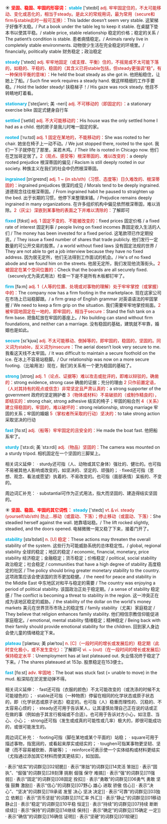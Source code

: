 ☀ <font color="red">**坚固、稳固、牢固的形容词：**</font>
<font color="sky blue">**stable**</font> ['steɪbl] 
<font color="#c00000">adj. 牢牢固定住的，不太可能移动、变化或恶化的，相当于steady。是此义的常规用词，最为常用（secure和firm与stable此时一般可互换）：</font>This ladder doesn’t seem very stable. 这架梯子好像不太稳。/ Put a book under the table leg to keep it stable. 在桌腿下垫本书以使其平稳。/ stable price, stable relationship 稳定的价格；稳定的关系 / The patient’s condition is stable. 患者病情稳定。/ Animals rarely live in completely stable environments. 动物很少生活在完全稳定的环境里。/ financially, politically stable 财务稳定；政治稳定

<font color="sky blue">**steady**</font> ['stedɪ] 
<font color="#c00000">adj. 牢牢地固定（或支撑、平衡）住的，不摇晃或不太可能下落的，如稳的、平稳的、稳固的（其含义已将stable包括，但steady更强调“稳”，有一种保持平衡的意味）：</font>He held the boat steady as she got in. 他把船稳住，让她上了船。/ Such fine work requires a steady hand. 做这样精细的工作手要稳。/ Hold the ladder steady! 扶稳梯子！/ His gaze was rock steady. 他目不转睛地盯着看。
           
<font color="sky blue">**stationary**</font> [ˈsteɪʃənri; 美 -neri]
<font color="#c00000">adj. 不可移动的（即固定的）：</font>a stationary exercise bike 固定式健身自行车
           
<font color="sky blue">**settled**</font> [ˈsetld]
<font color="#c00000">adj. 不大可能移动的：</font>His house was the only settled home I had as a child. 他的房子是我儿时唯一固定的家。
           
<font color="sky blue">**rooted**</font> [ˈru:tɪd]
<font color="#c00000">adj. 1 固定在某地的，不能移动的：</font>She was rooted to her chair. 她坐在椅子上一动不动。/ We just stopped there, rooted to the spot. 我们一下子就停在了那里，呆若木鸡。/ Their life is rooted in Chicago now. 他们在芝加哥定居了。<font color="#c00000">2（观点、感受等）根深蒂固的、难以改变的：</font>a deeply rooted prejudice 根深蒂固的偏见 / Racism is still deeply rooted in our society. 种族主义在我们的社会中仍然根深蒂固。
           
<font color="sky blue">**ingrained**</font> [ɪnˈgreɪnd]
<font color="#c00000">adj. 1 ~ (in sb/sth)（习惯、态度等）日久难改的、根深蒂固的：</font>ingrained prejudices 很深的成见 / Morals tend to be deeply ingrained. 道德观念往往根深蒂固。/ From ingrained habit he paused to straighten up the bed. 出于长期的习惯，他停下来整理床铺。/ Prejudice remains deeply ingrained in many organizations. 在许多组织机构中偏见依然根深蒂固，难以消除。<font color="#c00000">2（灰尘）深嵌到某事物的表面之下并难以清除的：</font>了解即可

<font color="sky blue">**fixed**</font> [fɪkst]
<font color="#c00000">adj. 1 固定不变的、不能被改变的：</font>fixed prices 固定价格 / a fixed rate of interest 固定利率 / people living on fixed incomes 靠固定收入生活的人们 / The money has been invested for a fixed period. 这笔款项已作定期投资。/ They issue a fixed number of shares that trade publicly. 他们发行一定数量的可公开交易的股票。/ a world without fixed laws 没有固定法规的世界 / They are not able to get a job interview because they have no fixed address. 因为居无定所，他们无法得到工作面试的机会。/ He's of no fixed abode and we found him on the streets. 他居无定所，我们发现他流落街头。<font color="#c00000">2 被固定在某个空间位置的：</font>Check that the boards are all securely fixed.（securely尤为英式用法）检查一下是不是所有木板都钉牢了。

<font color="sky blue">**firm**</font> [fə:m] 
<font color="#c00000">adj. 1（人等的位置、处境或对事物的理解）处于牢牢掌控（或掌握）中的：</font>The company now has a firm footing in the marketplace. 现在这家公司在市场上已站稳脚跟。/ a firm grasp of English grammar 对英语语法的牢固掌握 / We need to keep a firm grip on the situation. 我们需要牢牢地掌控局面。<font color="#c00000">2 被牢固地固定在一地的，即牢固的，相当于secure：</font>Stand the fish tank on a firm base. 把鱼缸放在牢固的基座上。/ No building can stand without firm foundations, and neither can a marriage. 没有稳固的基础，建筑就不牢靠，婚姻也是如此。

<font color="sky blue">**secure**</font> [sɪ'kjʊə] 
<font color="#c00000">adj. 不太可能移动、倒掉等的，即牢固的，稳固的，坚固的。同义词为stable，反义词为insecure：</font>The aerial doesn’t look very secure to me. 我看这天线不太牢固。/ It was difficult to maintain a secure foothold on the ice. 在冰上不容易站稳脚。/ Our relationship was now on a more secure footing.（比喻用法）现在，我们的关系有一个更为稳固的基础了。

<font color="sky blue">**strong**</font> [strɒŋ] 
<font color="#c00000">adj. 1（论点、证据等）难以攻击或批评的，即难以辩驳的，确凿的：</font>strong evidence, strong case 确凿的证据；充分的理由 <font color="#c00000">2 只作前置定语，（人对其持有的观点或信念）非常坚定且严肃认真的：</font>a strong supporter of the government 政府的坚定拥护者 <font color="#c00000">3（物体或材料）不易破损的（或制作精良的），即结实的：</font>strong chair, strong adhesive 结实的椅子；牢固的粘合剂 <font color="#c00000">4（关系）建立得稳固的，牢固的，难以破坏的：</font>strong relationship, strong marriage 牢固的关系；牢固的婚姻 <font color="#c00000">5（掌权者所采取的行动）坚决的：</font>to take strong action 采取坚决的行动

<font color="sky blue">**fast**</font> [fɑːst] 
<font color="#c00000">adj.（船等）牢牢固定的且安全的：</font>He made the boat fast. 他把船系牢了。
           
<font color="sky blue">**sturdy**</font> [ˈstɜ:di; 美 ˈstɜ:rdi]
<font color="#c00000">adj.（物品）坚固的：</font>The camera was mounted on a sturdy tripod. 相机固定在一个坚固的三脚架上。

相关词义延伸：
· sturdy还可指（人、动物或其它身体）强壮的、健壮的。也可指不易被其他人影响或改变的，如坚决的、坚定的、顽强的；
· fixed还可指（思想、观念、看法或愿望）执着的、不易改变的。也可指（面部表情）呆板的、不变的。

周边词汇补充：
· substantial可作为正式用法，指大而坚固的、建造得结实坚固的。

☀ <font color="red">**坚固、稳固、牢固的其它词性：**</font>
<font color="sky blue">**steady**</font> ['stedɪ] 
<font color="#c00000">vt.＆vi. steady (yourself/sb/sth) 防止…移动（或震动、下落）；停止移动（或震动、下落）：</font>She steadied herself against the wall. 她靠墙站稳。/ The lift rocked slightly, steadied, and the doors opened. 电梯微微一晃又稳了下来，接着门开了。
                      
<font color="sky blue">**stability**</font> [stəˈbɪləti]
<font color="#c00000">n. [U] 稳定：</font>These actions may threaten the overall stability of the system. 这些行为可能威胁系统的总体稳定性。/ global, regional stability 全球的稳定；地区的稳定 / economic, financial, monetary, price stability 经济稳定；金融稳定；货币稳定；价格稳定 / political, social stability 政治稳定；社会稳定 / communities that have a high degree of stability 高度稳定的社区 / The policy should bring greater monetary stability to the country. 这项政策应该会使该国的货币更加稳健。/ the need for peace and stability in the Middle East 中东地区对和平与稳定的需要 / The country was enjoying a period of political stability. 该国政治正处于稳定期。/ a sense of stability 稳定感 / The conflict is becoming a threat to stability in the region. 这一冲突正在成为该地区稳定的威胁。/ the stability of the dollar on the world's money markets 美元在世界货币市场上的稳定性 / family stability（尤美）家庭稳定 / They believe that religion enhances family stability. 他们相信宗教信仰能促进家庭稳定。/ emotional, mental stability 情绪稳定；精神稳定 / Being back with their family should provide emotional stability for the children. 回到家人身边会使儿童的情绪稳定下来。

<font color="sky blue">**plateau**</font> [ˈplætəʊ; 美 plæˈtoʊ]
<font color="#c00000">n. [C]（一段时间的增长或发展后的）稳定期（此时变化极小，或不发生变化）：</font>了解即可 <font color="#c00000">vi. ~ (out)（在一段时间的增长或发展后）保持稳定水平：</font>Unemployment has at last plateaued out. 失业情况终于稳定了下来。/ The shares plateaued at 153p. 股票稳定在153便士。

<font color="sky blue">**fast**</font> [fɑːst] 
<font color="#c00000">adv. 牢固地：</font>The boat was stuck fast (= unable to move) in the mud. 船深陷在淤泥里动弹不得。

相关词义延伸：
· fast还可指（衣服的颜色）不太可能改变的（或洗涤的时候不太可能褪色的）；
· stable还可指（一种物质）停留在相同的化学状态或原子状态的，即（化学状态或原子状态）稳定的。也可指（人）稳重而理性的、沉稳的、不太容易心烦的；
· steady还可用于告诉某人，让其谨慎处理自己正在说的话或正在做的事（例如由于其言行极端或不合适）。也可用于告诉对方小心，如注意、当心、小心；
· strong还可指（发生或成真的可能性或几率）极大的，即很可能成功的，或很可能发生的。

周边词汇补充：
· footing可指（脚在某地或某个平面的）站稳；
· square可用于描述事物，指宽阔的，或看起来厚实或结实的；
· toughen可指某事物更坚韧、坚硬（而不容易被砍断、弄破等）；
· reinforce可表示使一个实体结构或材料更结实（尤指通过添加其它材料而使其更结实），如加固。

· 表示“结实”的词群见[[02韧脆]]
· 表示“笨拙”的词群见[[14灵活 笨拙]]
· 表示“固执”、“倔强”的词群见[[28刻薄 挑剔 倔强 保守 难搞]]
· 表示“强”的词群见[[11强弱]]
· 表示“固定”的词群见[[08固定 拴扣]]
· 表示“勇敢”的词群见[[06勇气 勇敢 坚强 鼓舞 激励]]
· 表示“信心”的词群见[[07野心 雄心 进取 骄傲 信心]]
· 表示“决心”、“坚决”的词群见[[19承诺 发誓 决心 坚决 决定]]
· 表示“可靠”的词群见[[03独立 依赖]]
· 表示“货币坚挺”的词群见[[11汇率 外汇]]
· 表示“静止”的词群见[[01移动 静止]]
· 表示“稳定”的词群见[[10平稳 恒定]]
· 表示“持续”的词群见[[07持续 断断续续]]
· 表示“保持”的词群见[[14继续 保持]]
· 表示“确定”的词群见[[15确定 一定]]
· 表示“确信”的词群见[[16确信 证明]]
· 表示“坚硬”的词群见[[01软硬]]
